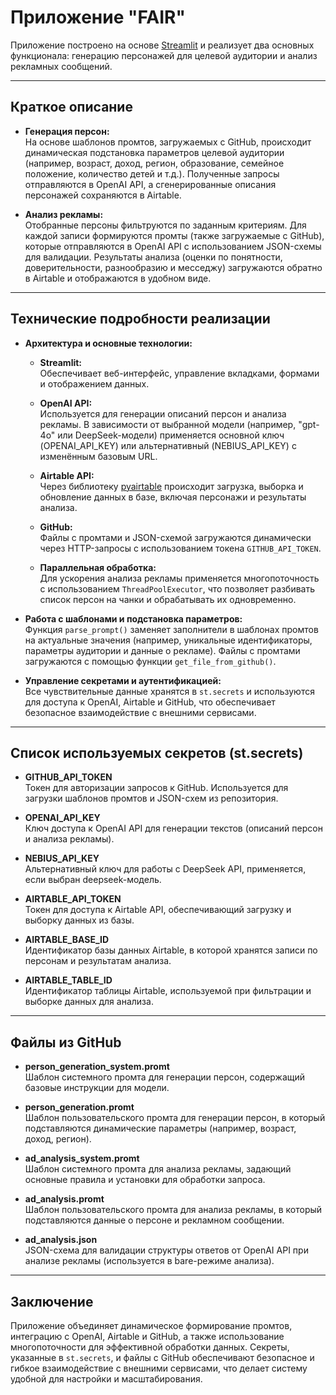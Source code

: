 # Приложение "FAIR"

Приложение построено на основе [Streamlit](https://streamlit.io) и реализует два основных функционала: генерацию персонажей для целевой аудитории и анализ рекламных сообщений.

---

## Краткое описание

- **Генерация персон:**  
  На основе шаблонов промтов, загружаемых с GitHub, происходит динамическая подстановка параметров целевой аудитории (например, возраст, доход, регион, образование, семейное положение, количество детей и т.д.). Полученные запросы отправляются в OpenAI API, а сгенерированные описания персонажей сохраняются в Airtable.

- **Анализ рекламы:**  
  Отобранные персоны фильтруются по заданным критериям. Для каждой записи формируются промты (также загружаемые с GitHub), которые отправляются в OpenAI API с использованием JSON-схемы для валидации. Результаты анализа (оценки по понятности, доверительности, разнообразию и месседжу) загружаются обратно в Airtable и отображаются в удобном виде.

---

## Технические подробности реализации

- **Архитектура и основные технологии:**  
  - **Streamlit:**  
    Обеспечивает веб-интерфейс, управление вкладками, формами и отображением данных.
    
  - **OpenAI API:**  
    Используется для генерации описаний персон и анализа рекламы. В зависимости от выбранной модели (например, "gpt-4o" или DeepSeek-модели) применяется основной ключ (OPENAI_API_KEY) или альтернативный (NEBIUS_API_KEY) с изменённым базовым URL.
    
  - **Airtable API:**  
    Через библиотеку [pyairtable](https://github.com/gtalarico/pyairtable) происходит загрузка, выборка и обновление данных в базе, включая персонажи и результаты анализа.
    
  - **GitHub:**  
    Файлы с промтами и JSON-схемой загружаются динамически через HTTP-запросы с использованием токена `GITHUB_API_TOKEN`.
    
  - **Параллельная обработка:**  
    Для ускорения анализа рекламы применяется многопоточность с использованием `ThreadPoolExecutor`, что позволяет разбивать список персон на чанки и обрабатывать их одновременно.

- **Работа с шаблонами и подстановка параметров:**  
  Функция `parse_prompt()` заменяет заполнители в шаблонах промтов на актуальные значения (например, уникальные идентификаторы, параметры аудитории и данные о рекламе). Файлы с промтами загружаются с помощью функции `get_file_from_github()`.

- **Управление секретами и аутентификацией:**  
  Все чувствительные данные хранятся в `st.secrets` и используются для доступа к OpenAI, Airtable и GitHub, что обеспечивает безопасное взаимодействие с внешними сервисами.

---

## Список используемых секретов (st.secrets)

- **GITHUB_API_TOKEN**  
  Токен для авторизации запросов к GitHub. Используется для загрузки шаблонов промтов и JSON-схем из репозитория.

- **OPENAI_API_KEY**  
  Ключ доступа к OpenAI API для генерации текстов (описаний персон и анализа рекламы).

- **NEBIUS_API_KEY**  
  Альтернативный ключ для работы с DeepSeek API, применяется, если выбран deepseek-модель.

- **AIRTABLE_API_TOKEN**  
  Токен для доступа к Airtable API, обеспечивающий загрузку и выборку данных из базы.

- **AIRTABLE_BASE_ID**  
  Идентификатор базы данных Airtable, в которой хранятся записи по персонам и результатам анализа.

- **AIRTABLE_TABLE_ID**  
  Идентификатор таблицы Airtable, используемой при фильтрации и выборке данных для анализа.

---

## Файлы из GitHub

- **person_generation_system.promt**  
  Шаблон системного промта для генерации персон, содержащий базовые инструкции для модели.

- **person_generation.promt**  
  Шаблон пользовательского промта для генерации персон, в который подставляются динамические параметры (например, возраст, доход, регион).

- **ad_analysis_system.promt**  
  Шаблон системного промта для анализа рекламы, задающий основные правила и установки для обработки запроса.

- **ad_analysis.promt**  
  Шаблон пользовательского промта для анализа рекламы, в который подставляются данные о персоне и рекламном сообщении.

- **ad_analysis.json**  
  JSON-схема для валидации структуры ответов от OpenAI API при анализе рекламы (используется в bare-режиме анализа).

---

## Заключение

Приложение объединяет динамическое формирование промтов, интеграцию с OpenAI, Airtable и GitHub, а также использование многопоточности для эффективной обработки данных. Секреты, указанные в `st.secrets`, и файлы с GitHub обеспечивают безопасное и гибкое взаимодействие с внешними сервисами, что делает систему удобной для настройки и масштабирования.
